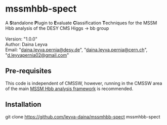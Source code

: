 # mssmhbb-spect
A **S**tandalone **P**lugin to **E**valuate **C**lassification **T**echniques for the MSSM Hbb analysis of the DESY CMS Higgs -> bb group\
\
Version: "1.0.0"\
Author: Daina Leyva\
Email: "daina.leyva.pernia@desy.de", "daina.leyva.pernia@cern.ch", "d.leyvapernia02@gmail.com"

## Pre-requisites
This code is independent of CMSSW, however, running in the CMSSW area of the main [MSSM Hbb analysis framework](https://github.com/desy-cms/analysis-mssmhbb) is recommended.

## Installation
git clone https://github.com/leyva-daina/mssmhbb-spect mssmhbb-spect


